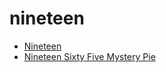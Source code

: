 # nineteen

 * [Nineteen](../../index/n/nineteen-201003.json)
 * [Nineteen Sixty Five Mystery Pie](../../index/n/nineteen-sixty-five-mystery-pie.json)
